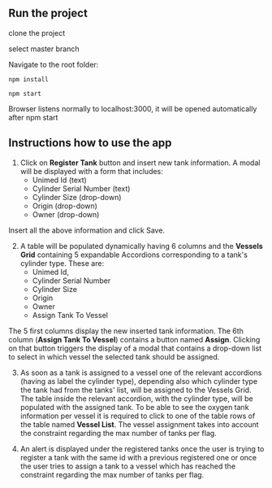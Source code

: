 ## Run the project

clone the project

select master branch

Navigate to the root folder:

```
npm install
```

``` 
npm start
``` 

Browser listens normally to localhost:3000, it will be opened automatically after npm start

## Instructions how to use the app

1. Click on **Register Tank** button and insert new tank information. A modal will be displayed with a form that includes:
    * Unimed Id (text)
    * Cylinder Serial Number (text)
    * Cylinder Size (drop-down)
    * Origin (drop-down)
    * Owner (drop-down)

Insert all the above information and click Save.

2. A table will be populated dynamically having 6 columns and the **Vessels Grid** containing 5 expandable Accordions corresponding to a tank's cylinder type. These are:
    * Unimed Id, 
    * Cylinder Serial Number	
    * Cylinder Size	
    * Origin	
    * Owner	
    * Assign Tank To Vessel

The 5 first columns display the new inserted tank information.
The 6th column (**Assign Tank To Vessel**) contains a button named **Assign**. 
Clicking on that button triggers the display of a modal that contains a drop-down list to select in which vessel the selected tank should be assigned.

3. As soon as a tank is assigned to a vessel one of the relevant accordions (having as label the cylinder type), depending also which cylinder type the tank had from the tanks' list, will be assigned to the Vessels Grid. The table inside the relevant accordion, with the cylinder type, will be populated with the assigned tank. To be able to see the oxygen tank information per vessel it is required to click to one of the table rows of the table named **Vessel List**. The vessel assignment takes into account the constraint regarding the max number of tanks per flag.

4. An alert is displayed under the registered tanks once the user is trying to register a tank with the same id with a previous registered one or once the user tries to assign a tank to a vessel which has reached the constraint regarding the max number of tanks per flag.